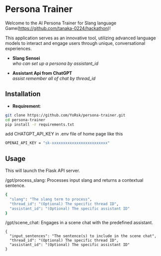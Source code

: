 # Persona Trainer

Welcome to the AI Persona Trainer for Slang language Game(https://github.com/tanaka-0224/hackathon)! 

This application serves as an innovative tool, utilizing advanced language models to interact and engage users through unique, conversational experiences.

- **Slang Sensei**  
*who can set up a persona by assistant_id*

- **Assistant Api from ChatGPT**  
*assist remember all of chat by thread_id*

## Installation

- **Requirement**:

```bash
git clone https://github.com/YoRsk/persona-trainer.git
cd persona-trainer
pip install -r requirements.txt
```
add CHATGPT_API_KEY in .env file of home page like this
```bash
OPENAI_API_KEY = "sk-xxxxxxxxxxxxxxxxxxxxxxxxx"
```


## Usage

This will launch the Flask API server. 

/gpt/process_slang: Processes input slang and returns a contextual sentence.
```bash
{
  "slang": "The slang term to process",
  "thread_id": "(Optional) The specific thread ID",
  "assistant_id": "(Optional) The specific assistant ID"
}

```

/gpt/scene_chat: Engages in a scene chat with the predefined assistant.
```
{
  "input_sentences": "The sentence(s) to include in the scene chat",
  "thread_id": "(Optional) The specific thread ID",
  "assistant_id": "(Optional) The specific assistant ID"
}

```
